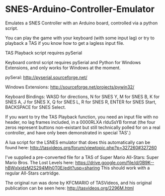 SNES-Arduino-Controller-Emulator
=======================

Emulates a SNES Controller with an Arduino board, controlled via a python script.

You can play the game with your keyboard (with some input lag) or try to playback a TAS if you know how to get a lagless input file.

TAS Playback script requires pySerial

Keyboard control script requires pySerial and Python for Windows Extensions, and only works for Windows at the moment.

pySeral: http://pyserial.sourceforge.net/

Windows Extensions: http://sourceforge.net/projects/pywin32/

Keyboard Bindings: WASD for directions, N for SNES Y, M for SNES B, K for SNES A, J for SNES X, Q for SNES L, R for SNES R, ENTER for SNES Start, BACKSPACE for SNES Select.

If you want to try the TAS Playback function, you need an input file with no header, no lag frames included, in a 0000RLXA rlduSsYB format (the four zeros represent buttons non-existant but still technically polled for on a real controller, and have only been demonstrated in special TAS'.) 

A lua script for the LSNES emulator that does this automatically can be found here: http://tasvideos.org/forum/viewtopic.php?p=327260#327260

I've supplied a pre-converted file for a TAS of Super Mario All-Stars: Super Mario Bros. The Lost Levels here: https://drive.google.com/file/d/0B9K--hBWxlxidzM2S294Mlh0T0E/edit?usp=sharing This should work with a regular All-Stars cartridge.

The original run was done by KFCMARIO of TASVideos, and his original publication can be seen here: http://tasvideos.org/2296M.html
